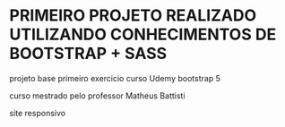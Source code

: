# PRIMEIRO PROJETO REALIZADO UTILIZANDO CONHECIMENTOS DE BOOTSTRAP + SASS



projeto base primeiro exercicio curso Udemy bootstrap 5

curso mestrado pelo professor Matheus Battisti


site responsivo
